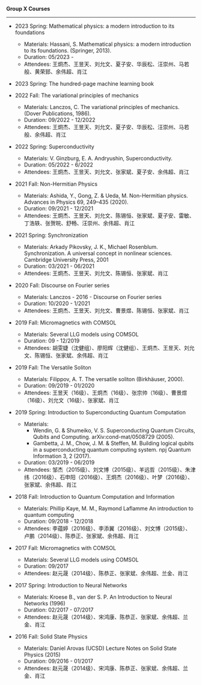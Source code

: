 **Group X Courses**

***

* 2023 Spring: Mathematical physics: a modern introduction to its foundations 
    - Materials: Hassani, S. Mathematical physics: a modern introduction to its foundations. (Springer, 2013).
    - Duration: 05/2023 - 
    - Attendees:  王炯杰、王昱天、刘允文、夏子安、华辰松、汪崇州、马若般、黄荣郅、余伟超、肖江

* 2023 Spring: The hundred-page machine learning book 

* 2022 Fall: The variational principles of mechanics
    - Materials: Lanczos, C. The variational principles of mechanics. (Dover Publications, 1986).
    - Duration: 09/2022 - 12/2022
    - Attendees:  王炯杰、王昱天、刘允文、夏子安、华辰松、汪崇州、马若般、余伟超、肖江

* 2022 Spring: Superconductivity
    - Materials: V. Ginzburg, E. A. Andryushin, Superconductivity.
    - Duration: 05/2022 - 6/2022
    - Attendees:  王炯杰、王昱天、刘允文、张家斌、夏子安、余伟超、肖江

* 2021 Fall: Non-Hermitian Physics
    - Materials: Ashida, Y., Gong, Z. & Ueda, M. Non-Hermitian physics. Advances in Physics 69, 249–435 (2020).
    - Duration: 09/2021 - 12/2021
    - Attendees:  王炯杰、王昱天、刘允文、陈锡恒、张家斌、夏子安、雷敏、丁浩轶、张贺皖、舒畅、汪崇州、余伟超、肖江

* 2021 Spring: Synchronization
    - Materials: Arkady Pikovsky, J. K., Michael Rosenblum.  Synchronization. A universal concept in nonlinear sciences. Cambridge University Press, 2001
    - Duration: 03/2021 - 06/2021
    - Attendees:  王炯杰、王昱天、刘允文、陈锡恒、张家斌、肖江

* 2020 Fall: Discourse on Fourier series
    - Materials: Lanczos - 2016 - Discourse on Fourier series
    - Duration: 10/2020 - 1/2021
    - Attendees:  王炯杰、王昱天、刘允文、曹景煜、陈锡恒、张家斌、肖江

* 2019 Fall: Micromagnetics with COMSOL
    - Materials: Several LLG models using COMSOL
    - Duration: 09 - 12/2019
    - Attendees:  胡雯婕（沈健组）、廖阳辉（沈健组）、王炯杰、王昱天、刘允文、陈锡恒、张家斌、余伟超、肖江

* 2019 Fall: The Versatile Soliton
    - Materials: Filippov, A. T.  The versatile soliton (Birkhäuser, 2000).
    - Duration: 09/2019 - 01/2020
    - Attendees:  王昱天（16级）、王炯杰（16级）、张宗帅（16级）、曹景煜（16级）、刘允文（16级）、张家斌、肖江

* 2019 Spring: Introduction to Superconducting Quantum Computation
    - Materials: 
        - Wendin, G. & Shumeiko, V. S.  Superconducting Quantum Circuits, Qubits and Computing. arXiv:cond-mat/0508729 (2005).
        - Gambetta, J. M., Chow, J. M. & Steffen, M. Building logical qubits in a superconducting quantum computing system. npj Quantum Information 3, 2 (2017).
    - Duration: 03/2019 - 06/2019
    - Attendees:  邹杰（2015级）、刘文博（2015级）、羊远哲（2015级）、朱津纬（2016级）、石申阳（2016级）、王炯杰（2016级）、叶梦（2016级）、张家斌、余伟超、肖江

* 2018 Fall: Introduction to Quantum Computation and Information
    - Materials: Phillip Kaye, M. M., Raymond Laflamme An introduction to quantum computing
    - Duration: 09/2018 - 12/2018
    - Attendees:  李蕴婷（2016级）、李添翼（2016级）、刘文博（2015级）、卢鹏（2014级）、陈恭正、张家斌、余伟超、肖江

* 2017 Fall: Micromagnetics with COMSOL
    - Materials: Several LLG models using COMSOL
    - Duration: 09/2017
    - Attendees:  赵元晟（2014级）、陈恭正、张家斌、余伟超、兰金、肖江

* 2017 Spring: Introduction to Neural Networks
    - Materials: Kroese B.,  van der S. P.  An Introduction to Neural Networks  (1996)
    - Duration: 02/2017 - 07/2017
    - Attendees:  赵元晟（2014级）、宋鸿康、陈恭正、张家斌、余伟超、兰金、肖江

* 2016 Fall: Solid State Physics
    - Materials: Daniel Arovas (UCSD) Lecture Notes on Solid State Physics (2015)
    - Duration: 09/2016 - 01/2017
    - Attendees:  赵元晟（2014级）、宋鸿康、陈恭正、张家斌、余伟超、兰金、肖江